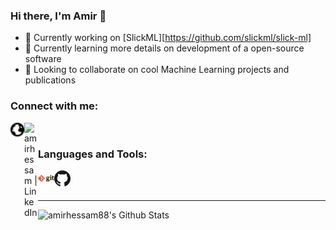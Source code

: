 ### Hi there, I'm Amir 👋


- 🔭 Currently working on [SlickML][https://github.com/slickml/slick-ml]
- 🌱 Currently learning more details on development of a open-source software
- 👯 Looking to collaborate on cool Machine Learning projects and publications

### Connect with me:

[<img align="left" alt="amirhessam | Website" width="22px" src="https://raw.githubusercontent.com/iconic/open-iconic/master/svg/globe.svg" />][website]
[<img align="left" alt="amirhessam | LinkedIn" width="22px" src="https://cdn.jsdelivr.net/npm/simple-icons@v3/icons/linkedin.svg" />][linkedin]

<br />

### Languages and Tools:

<img align="left" alt="Git" width="26px" src="https://raw.githubusercontent.com/github/explore/80688e429a7d4ef2fca1e82350fe8e3517d3494d/topics/git/git.png" />
<img align="left" alt="GitHub" width="26px" src="https://raw.githubusercontent.com/github/explore/78df643247d429f6cc873026c0622819ad797942/topics/github/github.png" />

<br />
<br />

---


<img align="left" alt="amirhessam88's Github Stats" src="https://github-readme-stats.vercel.app/api?username=amirhessam88&show_icons=true&hide_border=true" />


[website]: https://www.amirhessam.com
[linkedin]: https://www.linkedin.com/in/amirhessam/

<!--
**amirhessam88/amirhessam88** is a ✨ _special_ ✨ repository because its `README.md` (this file) appears on your GitHub profile.

Here are some ideas to get you started:

- 🔭 I’m currently working on ...
- 🌱 I’m currently learning ...
- 👯 I’m looking to collaborate on ...
- 🤔 I’m looking for help with ...
- 💬 Ask me about ...
- 📫 How to reach me: ...
- 😄 Pronouns: ...
- ⚡ Fun fact: ...
-->
